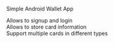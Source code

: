 Simple Android Wallet App

Allows to signup and login<br>
Allows to store card information<br>
Support multiple cards in different types<br>
